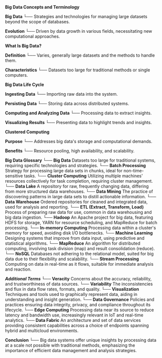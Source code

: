 **Big Data Concepts and Terminology**

**Big Data** 
    └── Strategies and technologies for managing large datasets beyond the scope of databases.

**Evolution** 
    └── Driven by data growth in various fields, necessitating new computational approaches.


**What Is Big Data?**

**Definition** 
    └── Varies, generally large datasets and the methods to handle them.

**Characteristics** 
    └── Datasets too large for traditional methods or single computers.


**Big Data Life Cycle**

**Ingesting Data** 
    └── Importing raw data into the system.

**Persisting Data** 
    └── Storing data across distributed systems.

**Computing and Analyzing Data** 
    └── Processing data to extract insights.

**Visualizing Results** 
    └── Presenting data to highlight trends and insights.


**Clustered Computing**

**Purpose** 
    └── Addresses big data's storage and computational demands.

**Benefits** 
    └── Resource pooling, high availability, and scalability.


**Big Data Glossary**
    └── **Big Data** Datasets too large for traditional systems, requiring specific technologies and strategies.
    └── **Batch Processing** Strategy for processing large data sets in chunks, ideal for non-time-sensitive tasks.
    └── **Cluster Computing** Utilizing multiple machines' resources collectively for task completion, requiring cluster management.
    └── **Data Lake** A repository for raw, frequently changing data, differing from more structured data warehouses.
    └── **Data Mining** The practice of discovering patterns in large data sets to distill actionable information.
    └── **Data Warehouse** Ordered repositories for cleaned and integrated data, used for analysis and reporting.
    └── **ETL (Extract, Transform, Load)** Process of preparing raw data for use, common in data warehousing and big data ingestion.
    └── **Hadoop** An Apache project for big data, featuring HDFS for storage, YARN for resource scheduling, and MapReduce for batch processing.
    └── **In-memory Computing** Processing data within a cluster's memory for speed, avoiding disk I/O bottlenecks.
    └── **Machine Learning** Designing systems that improve from data input, using predictive and statistical algorithms.
    └── **MapReduce** An algorithm for distributed computing, involving task division (map) and result consolidation (reduce).
    └── **NoSQL** Databases not adhering to the relational model, suited for big data due to their flexibility and scalability.
    └── **Stream Processing** Computing on data in real-time as it flows, suitable for immediate analysis and reaction.

***Additional Terms***
    └── **Veracity** Concerns about the accuracy, reliability, and trustworthiness of data sources.
    └── **Variability** The inconsistencies and flux in data flow rates, formats, and quality.
    └── **Visualization** Techniques and tools used to graphically represent data, aiding in understanding and insight generation.
    └── **Data Governance** Policies and practices ensuring data integrity, privacy, and compliance throughout its lifecycle.
    └── **Edge Computing** Processing data near its source to reduce latency and bandwidth use, increasingly relevant in IoT and real-time analytics.
    └── **Data Fabric** An architecture and set of data services providing consistent capabilities across a choice of endpoints spanning hybrid and multicloud environments.


**Conclusion**
    └── Big data systems offer unique insights by processing data at a scale not possible with traditional methods, emphasizing the importance of efficient data management and analysis strategies.